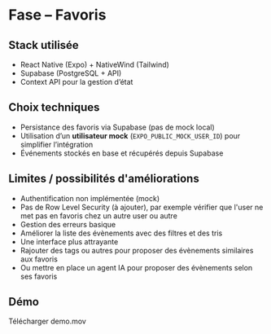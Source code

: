 # Fase – Favoris

## Stack utilisée
- React Native (Expo) + NativeWind (Tailwind)
- Supabase (PostgreSQL + API)
- Context API pour la gestion d’état

## Choix techniques
- Persistance des favoris via Supabase (pas de mock local)
- Utilisation d’un **utilisateur mock** (`EXPO_PUBLIC_MOCK_USER_ID`) pour simplifier l’intégration
- Événements stockés en base et récupérés depuis Supabase

## Limites / possibilités d'améliorations
- Authentification non implémentée (mock)
- Pas de Row Level Security (à ajouter), par exemple vérifier que l'user ne met pas en favoris chez un autre user ou autre
- Gestion des erreurs basique
- Améliorer la liste des évènements avec des filtres et des tris
- Une interface plus attrayante
- Rajouter des tags ou autres pour proposer des évènements similaires aux favoris
- Ou mettre en place un agent IA pour proposer des évènements selon ses favoris

## Démo
Télécharger demo.mov
